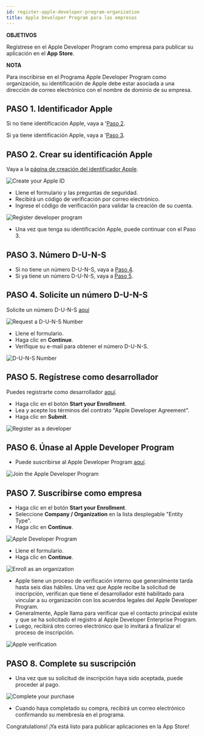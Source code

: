 ```yaml
---
id: register-apple-developer-program-organization
title: Apple Developer Program para las empresas
---
```


<div class = "objectives"> 

**OBJETIVOS**

Regístrese en el Apple Developer Program como empresa para publicar su aplicación en el **App Store**.</div> <div class = "tips"> 

**NOTA**

Para inscribirse en el Programa Apple Developer Program como organización, su identificación de Apple debe estar asociada a una dirección de correo electrónico con el nombre de dominio de su empresa.</div> 

## PASO 1. Identificador Apple

Si no tiene identificación Apple, vaya a '[Paso 2](#step-2-create-your-apple-id).

Si ya tiene identificación Apple, vaya a '[Paso 3](#step-3.-d-u-n-s-number).

## PASO 2. Crear su identificación Apple

Vaya a la [página de creación del identificador Apple](https://appleid.apple.com/).

![Create your Apple ID](assets/en/deploy-app-store/Apple-ID-Creation-Page-4D-for-iOS.png)

* Llene el formulario y las preguntas de seguridad.
* Recibirá un código de verificación por correo electrónico.
* Ingrese el código de verificación para validar la creación de su cuenta.

![Register developer program](assets/en/deploy-app-store/Register-developer-program-4D-for-iOS.png)

* Una vez que tenga su identificación Apple, puede continuar con el Paso 3.

## PASO 3. Número D-U-N-S

* Si no tiene un número D-U-N-S, vaya a [ Paso 4](#step-4-request-a-d-u-n-s-number).
* Si ya tiene un número D-U-N-S, vaya a [ Paso 5](#step-5-register-as-a-developer).

## PASO 4. Solicite un número D-U-N-S

Solicite un número D-U-N-S [aquí](https://developer.apple.com/enroll/duns-lookup/#/search)

![Request a D-U-N-S Number](assets/en/deploy-app-store/DUNS-Number-Organization-4D-for-iOS.png)

* Llene el formulario.
* Haga clic en **Continue**.
* Verifique su e-mail para obtener el número D-U-N-S.

![D-U-N-S Number](assets/en/deploy-app-store/DUNS-Number-Apple-Mail_4D-for-iOS.png)

## PASO 5. Regístrese como desarrollador

Puedes registrarte como desarrollador [aquí](https://developer.apple.com/programs/enterprise/enroll/).

* Haga clic en el botón **Start your Enrollment**.
* Lea y acepte los términos del contrato "Apple Developer Agreement". 
* Haga clic en **Submit**.

![Register as a developer](assets/en/deploy-app-store/Register-developer-4D-for-iOS.png)

## PASO 6. Únase al Apple Developer Program

* Puede suscribirse al Apple Developer Program [aquí](https://developer.apple.com/enroll/enterprise/). 

![Join the Apple Developer Program](assets/en/deploy-app-store/Join-Apple-Developer-Program-individuals-4D-for-iOS.png)

## PASO 7. Suscribirse como empresa

* Haga clic en el botón **Start your Enrollment**.
* Seleccione **Company / Organization** en la lista desplegable "Entity Type".
* Haga clic en **Continue**.

![Apple Developer Program](assets/en/deploy-app-store/Apple-Developer-Program-Organizations-4D-for-iOS.png)

* Llene el formulario.
* Haga clic en **Continue**. 

![Enroll as an organization](assets/en/deploy-app-store/Apple-Developer-Program-Enrollment-Organizations-4D-for-iOS.png)

* Apple tiene un proceso de verificación interno que generalmente tarda hasta seis días hábiles. Una vez que Apple recibe la solicitud de inscripción, verifican que tiene el desarrollador esté habilitado para vincular a su organización con los acuerdos legales del Apple Developer Program.
* Generalmente, Apple llama para verificar que el contacto principal existe y que se ha solicitado el registro al Apple Developer Enterprise Program.
* Luego, recibirá otro correo electrónico que lo invitará a finalizar el proceso de inscripción.

![Apple verification](assets/en/deploy-in-house/Confirmation-email-Organisations-4D-for-iOS.png)

## PASO 8. Complete su suscripción

* Una vez que su solicitud de inscripción haya sido aceptada, puede proceder al pago.

![Complete your purchase](assets/en/deploy-app-store/Complete-Purchase-Apple-Developer-Program-4D-for-iOS.png)

* Cuando haya completado su compra, recibirá un correo electrónico confirmando su membresía en el programa.

Congratulations! ¡Ya está listo para publicar aplicaciones en la App Store!